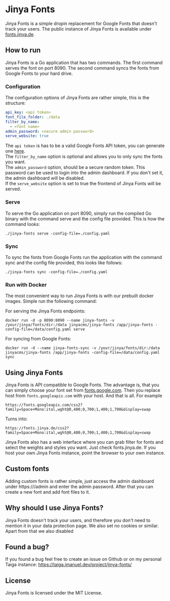 # Jinya Fonts

Jinya Fonts is a simple dropin replacement for Google Fonts that doesn't track your users. The public instance of Jinya
Fonts is available under [fonts.jinya.de](https://fonts.jinya.de).

## How to run

Jinya Fonts is a Go application that has two commands. The first command serves the font on port 8090. The second
command syncs the fonts from Google Fonts to your hard drive.

### Configuration

The configuration options of Jinya Fonts are rather simple, this is the structure:

```yaml
api_key: <api token>
font_file_folder: ./data
filter_by_name:
  - <font name>
admin_password: <secure admin password>
serve_website: true
```

The `api token` is has to be a valid Google Fonts API token, you can generate
one [here](https://console.developers.google.com/apis/credentials).   
The `filter_by_name` option is optional and allows you to only sync the fonts you want.  
The `admin_password` option, should be a secure random token. This password can be used to login into the admin
dashboard. If you don't set it, the admin dashboard will be disabled.  
If the `serve_website` option is set to true the frontend of Jinya Fonts will be served. 

### Serve

To serve the Go application on port 8090, simply run the compiled Go binary with the command serve and the config file
provided. This is how the command looks:

    ./jinya-fonts serve -config-file=./config.yaml

### Sync

To sync the fonts from Google Fonts run the application with the command sync and the config file provided, this looks
like follows:

    ./jinya-fonts sync -config-file=./config.yaml

### Run with Docker

The most convenient way to run Jinya Fonts is with our prebuilt docker images. Simple run the following command:

For serving the Jinya Fonts endpoints:

    docker run -d -p 8090:8090 --name jinya-fonts -v /your/jinya/fonts/dir:/data jinyacms/jinya-fonts /app/jinya-fonts -config-file=/data/config.yaml serve

For syncing from Google Fonts:

    docker run -d --name jinya-fonts-sync -v /your/jinya/fonts/dir:/data jinyacms/jinya-fonts /app/jinya-fonts -config-file=/data/config.yaml sync

## Using Jinya Fonts

Jinya Fonts is API compatible to Google Fonts. The advantage is, that you can simply choose your font set
from [fonts.google.com](https://fonts.google.com). Then you replace host from `fonts.googleapis.com` with your host. And
that is all. For example

    https://fonts.googleapis.com/css2?family=Space+Mono:ital,wght@0,400;0,700;1,400;1,700&display=swap

Turns into:

    https://fonts.jinya.de/css2?family=Space+Mono:ital,wght@0,400;0,700;1,400;1,700&display=swap

Jinya Fonts also has a web interface where you can grab filter for fonts and select the weights and styles you want.
Just check fonts.jinya.de. If you host your own Jinya Fonts instance, point the browser to your own instance.

## Custom fonts

Adding custom fonts is rather simple, just access the admin dashboard under https://<jinya-fonts-instance>/admin and
enter the admin password. After that you can create a new font and add font files to it.

## Why should I use Jinya Fonts?

Jinya Fonts doesn't track your users, and therefore you don't need to mention it in your data protection page. We also
set no cookies or similar. Apart from that we also disabled

## Found a bug?

If you found a bug feel free to create an issue on Github or on my personal Taiga
instance: https://taiga.imanuel.dev/project/jinya-fonts/

## License

Jinya Fonts is licensed under the MIT License.